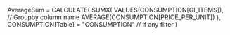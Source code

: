AverageSum = 
CALCULATE(
    SUMX(
        VALUES(CONSUMPTION[GI_ITEMS]), // Groupby column name 
        AVERAGE(CONSUMPTION[PRICE_PER_UNIT])
    ),
    CONSUMPTION[Table] = "CONSUMPTION" // if any filter
)
